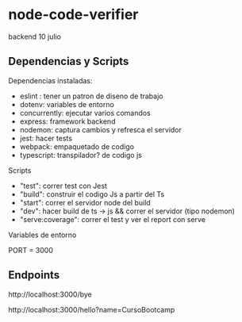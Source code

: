 # node-code-verifier

backend 10 julio

## Dependencias y Scripts
Dependencias instaladas:

- eslint : tener un patron de diseno de trabajo
- dotenv: variables de entorno
- concurrently: ejecutar varios comandos
- express: framework backend
- nodemon: captura cambios y refresca el servidor
- jest: hacer tests
- webpack: empaquetado de codigo
- typescript: transpilador? de codigo js

Scripts

- "test": correr test con Jest
- "build": construir el codigo Js a partir del Ts
- "start": correr el servidor node del build
- "dev": hacer build de ts -> js && correr el servidor (tipo nodemon)
- "serve:coverage": correr el test y ver el report con serve

Variables de entorno

PORT = 3000

## Endpoints

http://localhost:3000/bye

http://localhost:3000/hello?name=CursoBootcamp




